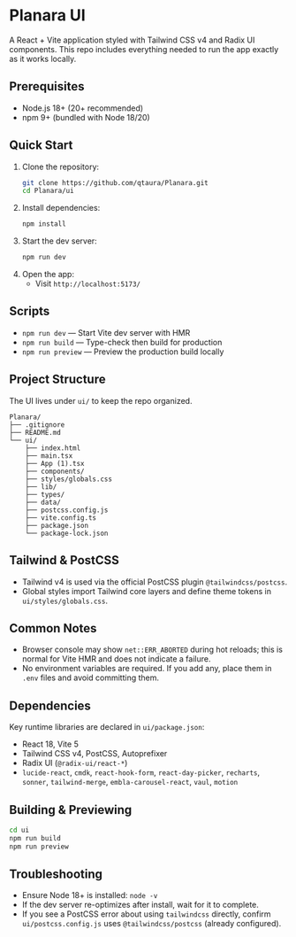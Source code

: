 # Planara UI

A React + Vite application styled with Tailwind CSS v4 and Radix UI components. This repo includes everything needed to run the app exactly as it works locally.

## Prerequisites
- Node.js 18+ (20+ recommended)
- npm 9+ (bundled with Node 18/20)

## Quick Start
1. Clone the repository:
   ```bash
   git clone https://github.com/qtaura/Planara.git
   cd Planara/ui
   ```
2. Install dependencies:
   ```bash
   npm install
   ```
3. Start the dev server:
   ```bash
   npm run dev
   ```
4. Open the app:
   - Visit `http://localhost:5173/`

## Scripts
- `npm run dev` — Start Vite dev server with HMR
- `npm run build` — Type-check then build for production
- `npm run preview` — Preview the production build locally

## Project Structure
The UI lives under `ui/` to keep the repo organized.
```
Planara/
├── .gitignore
├── README.md
└── ui/
    ├── index.html
    ├── main.tsx
    ├── App (1).tsx
    ├── components/
    ├── styles/globals.css
    ├── lib/
    ├── types/
    ├── data/
    ├── postcss.config.js
    ├── vite.config.ts
    ├── package.json
    └── package-lock.json
```

## Tailwind & PostCSS
- Tailwind v4 is used via the official PostCSS plugin `@tailwindcss/postcss`.
- Global styles import Tailwind core layers and define theme tokens in `ui/styles/globals.css`.

## Common Notes
- Browser console may show `net::ERR_ABORTED` during hot reloads; this is normal for Vite HMR and does not indicate a failure.
- No environment variables are required. If you add any, place them in `.env` files and avoid committing them.

## Dependencies
Key runtime libraries are declared in `ui/package.json`:
- React 18, Vite 5
- Tailwind CSS v4, PostCSS, Autoprefixer
- Radix UI (`@radix-ui/react-*`)
- `lucide-react`, `cmdk`, `react-hook-form`, `react-day-picker`, `recharts`, `sonner`, `tailwind-merge`, `embla-carousel-react`, `vaul`, `motion`

## Building & Previewing
```bash
cd ui
npm run build
npm run preview
```

## Troubleshooting
- Ensure Node 18+ is installed: `node -v`
- If the dev server re-optimizes after install, wait for it to complete.
- If you see a PostCSS error about using `tailwindcss` directly, confirm `ui/postcss.config.js` uses `@tailwindcss/postcss` (already configured).